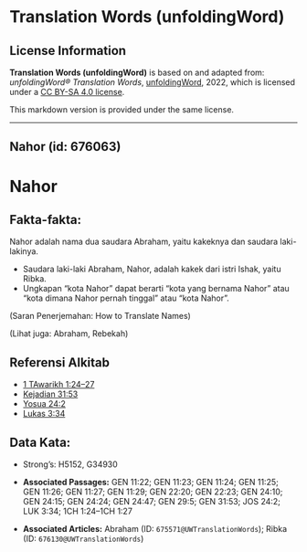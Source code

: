 # Translation Words (unfoldingWord)

## License Information

**Translation Words (unfoldingWord)** is based on and adapted from: _unfoldingWord® Translation Words_, [unfoldingWord](https://unfoldingword.org/utw), 2022, which is licensed under a [CC BY-SA 4.0 license](https://creativecommons.org/licenses/by-sa/4.0/legalcode.en).

This markdown version is provided under the same license.



--------------------------------

## Nahor (id: 676063)

Nahor
=====

Fakta\-fakta:
-------------

Nahor adalah nama dua saudara Abraham, yaitu kakeknya dan saudara laki\-lakinya.

* Saudara laki\-laki Abraham, Nahor, adalah kakek dari istri Ishak, yaitu Ribka.
* Ungkapan “kota Nahor” dapat berarti “kota yang bernama Nahor” atau “kota dimana Nahor pernah tinggal” atau “kota Nahor”.

(Saran Penerjemahan: How to Translate Names)

(Lihat juga: Abraham, Rebekah)

Referensi Alkitab
-----------------

* [1 TAwarikh 1:24–27](https://ref.ly/1Chr0:0)
* [Kejadian 31:53](https://ref.ly/Gen31:53)
* [Yosua 24:2](https://ref.ly/Josh24:2)
* [Lukas 3:34](https://ref.ly/Luke3:34)

Data Kata:
----------

* Strong’s: H5152, G34930

* **Associated Passages:** GEN 11:22; GEN 11:23; GEN 11:24; GEN 11:25; GEN 11:26; GEN 11:27; GEN 11:29; GEN 22:20; GEN 22:23; GEN 24:10; GEN 24:15; GEN 24:24; GEN 24:47; GEN 29:5; GEN 31:53; JOS 24:2; LUK 3:34; 1CH 1:24–1CH 1:27
* **Associated Articles:** Abraham (ID: `675571@UWTranslationWords`); Ribka (ID: `676130@UWTranslationWords`)

